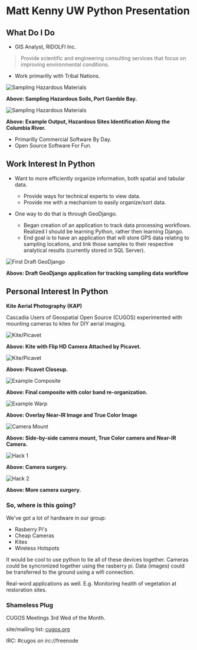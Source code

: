 Matt Kenny UW Python Presentation
=================================

## What Do I Do

* GIS Analyst, RIDOLFI Inc.

>  Provide scientific and engineering consulting services
>  that focus on improving environmental conditions.

*  Work primarilly with Tribal Nations.

![Sampling Hazardous Materials](https://github.com/mattmakesmaps/Skools_Kool/raw/master/Presentation/img/sd_sampling.jpg)

**Above: Sampling Hazardous Soils, Port Gamble Bay.**

![Sampling Hazardous Materials](https://github.com/mattmakesmaps/Skools_Kool/raw/master/Presentation/img/HazSiteModel.jpg)

**Above: Example Output, Hazardous Sites Identification Along the Columbia River.**

*  Primarilly Commercial Software By Day.
*  Open Source Software For Fun.

## Work Interest In Python

*  Want to more efficiently organize information, both spatial and tabular data.
   *  Provide ways for technical experts to view data.
   *  Provide me with a mechanism to easily organize/sort data.

*  One way to do that is through GeoDjango.
   *  Began creation of an application to track data processing workflows. 
      Realized I should be learning Python, rather then learning Django.
   *  End goal is to have an application that will store GPS data relating to sampling locations,
      and link those samples to their respective analytical results (currently stored in SQL Server).

![First Draft GeoDjango](http://www.mkgeomatics.com/wordpress/wp-content/uploads/2011/11/Screenshot-2.png)

**Above: Draft GeoDjango application for tracking sampling data workflow**

## Personal Interest In Python

**Kite Aerial Photography (KAP)**

Cascadia Users of Geospatial Open Source (CUGOS) experimented with mounting cameras to kites for DIY aerial imaging.

![Kite/Picavet](https://github.com/mattmakesmaps/Skools_Kool/raw/master/Presentation/img/kite_picavet.JPG)

**Above: Kite with Flip HD Camera Attached by Picavet.**

![Kite/Picavet](https://github.com/mattmakesmaps/Skools_Kool/raw/master/Presentation/img/picavet_closeup.JPG)

**Above: Picavet Closeup.**

![Example Composite](https://github.com/mattmakesmaps/Skools_Kool/raw/master/Presentation/img/example_composite.JPG)

**Above: Final composite with color band re-organization.**

![Example Warp](https://github.com/mattmakesmaps/Skools_Kool/raw/master/Presentation/img/example_warp.JPG)

**Above: Overlay Near-IR Image and True Color Image**

![Camera Mount](https://github.com/mattmakesmaps/Skools_Kool/raw/master/Presentation/img/camera_mount.JPG)

**Above: Side-by-side camera mount, True Color camera and Near-IR Camera.**

![Hack 1](https://github.com/mattmakesmaps/Skools_Kool/raw/master/Presentation/img/hack_1.JPG)

**Above: Camera surgery.**

![Hack 2](https://github.com/mattmakesmaps/Skools_Kool/raw/master/Presentation/img/hack_2.JPG)

**Above: More camera surgery.**

### So, where is this going?

We've got a lot of hardware in our group:

  * Rasberry Pi's
  * Cheap Cameras
  * Kites
  * Wireless Hotspots

It would be cool to use python to tie all of these devices together.
Cameras could be syncronized together using the rasberry pi.
Data (images) could be transferred to the ground using a wifi connection.

Real-word applications as well. E.g. Monitoring health of vegetation at restoration sites.

### Shameless Plug

CUGOS Meetings 3rd Wed of the Month.

site/mailing list: [cugos.org](cugos.org)

IRC: #cugos on irc://freenode